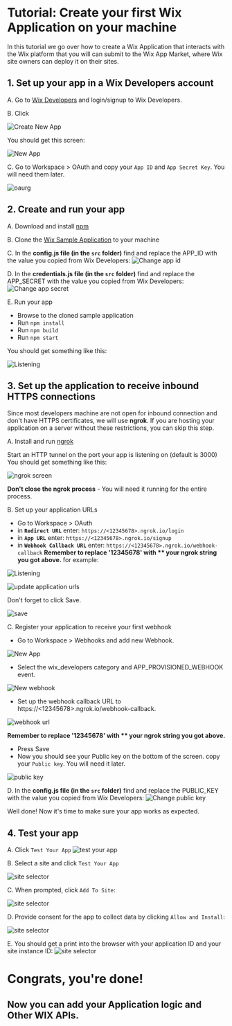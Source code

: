 # Tutorial: Create your first Wix Application on your machine
In this tutorial we go over how to create a Wix Application that interacts with the Wix platform that you will can submit to the Wix App Market, where Wix site owners can deploy it on their sites.   
## 1. Set up your app in a Wix Developers account 
A. Go to [Wix Developers](https://dev.wix.com/) and login/signup to Wix Developers.

B. Click 

![Create New App](images/create-app.png)

You should get this screen:

![New App](images/New-App.png)

C. Go to Workspace > OAuth and copy your `App ID` and `App Secret Key`. You will need them later.
 
![oaurg](images/oauth-settings.png)

## 2. Create and run your app

A. Download and install [npm](https://www.npmjs.com/get-npm)

B. Clone the [Wix Sample Application](https://github.com/shaykewix/sample-wix-rest-app) to your machine

C. In the **config.js file (in the `src` folder)** find and replace the APP_ID with the value you copied from Wix Developers:
![Change app id](images/change-config.png)   

D. In the **credentials.js file (in the `src` folder)** find and replace the APP_SECRET  with the value you copied from Wix Developers:
![Change app secret](images/change-credentials.png)

E. Run your app

* Browse to the cloned sample application
* Run `npm install`
* Run `npm build`
* Run `npm start`

You should get something like this:

![Listening](images/listening.png)

## 3. Set up the application to receive inbound HTTPS connections
Since most developers machine are not open for inbound connection and don't have HTTPS certificates, we will use **ngrok**.
If you are hosting your application on a server without these restrictions, you can skip this step.

A. Install and run [ngrok](https://dashboard.ngrok.com/get-started)

Start an HTTP tunnel on the port your app is listening on  (default is 3000)
You should get something like this:

![ngrok screen](images/ngrok.png)

**Don't close the ngrok process** - You will need it running for the entire process.

B. Set up your application URLs
* Go to Workspace > OAuth
* in **`Redirect URL`** enter: `https://<12345678>.ngrok.io/login`
* in **`App URL`** enter: `https://<12345678>.ngrok.io/signup`  
* in **`Webhook Callback URL`** enter: `https://<12345678>.ngrok.io/webhook-callback`
**Remember to replace '12345678' with ** your ngrok string you got above.**
for example:

![Listening](images/httpsurl.png)


![update application urls](images/urls.png)

Don't forget to click Save.

![save](images/save.png)

C. Register your application to receive your first webhook
* Go to Workspace > Webhooks and add new Webhook.

![New App](images/new-webhook.png)

* Select the wix_developers category and APP_PROVISIONED_WEBHOOK event.

![New webhook](images/add-webhook.png)

* Set up the webhook callback URL to https://<12345678>.ngrok.io/webhook-callback.

![webhook url](images/webhook-callback.png)  

**Remember to replace '12345678' with ** your ngrok string you got above.**

* Press Save
* Now you should see your Public key on the bottom of the screen. copy your `Public key`. You will need it later.

![public key](images/get-public-key.png)

D. In the **config.js file (in the `src` folder)** find and replace the PUBLIC_KEY with the value you copied from Wix Developers:
![Change public key](images/change-public-key.png)  



Well done! Now it's time to make sure your app works as expected.

## 4. Test your app

A. Click `Test Your App`
![test your app](images/test-button.png)

B. Select a site and click `Test Your App`

![site selector](images/site-selector.png)

C. When prompted, click `Add To Site`:

![site selector](images/add-to-site.png)

D. Provide consent for the app to collect data by clicking `Allow and Install`:

![site selector](images/consent.png)

E. You should get a print into the browser with your application ID and your site instance ID:
![site selector](images/end.png)

# Congrats, you're done!
## Now you can add your Application logic and Other WIX APIs.
